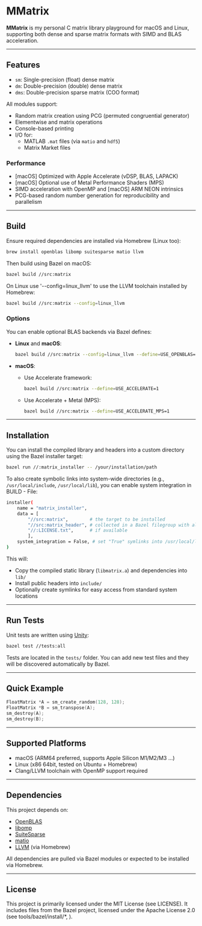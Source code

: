 # MMatrix

**MMatrix** is my personal C matrix library playground for macOS and Linux, supporting both dense and sparse matrix formats with SIMD and BLAS acceleration.

---

## Features

- `sm`: Single-precision (float) dense matrix
- `dm`: Double-precision (double) dense matrix
- `dms`: Double-precision sparse matrix (COO format)

All modules support:

- Random matrix creation using PCG (permuted congruential generator)
- Elementwise and matrix operations
- Console-based printing
- I/O for:
  - MATLAB `.mat` files (via `matio` and `hdf5`)
  - Matrix Market files

### Performance

- [macOS] Optimized with Apple Accelerate (vDSP, BLAS, LAPACK)
- [macOS] Optional use of Metal Performance Shaders (MPS)
- SIMD acceleration with OpenMP and [macOS] ARM NEON intrinsics
- PCG-based random number generation for reproducibility and parallelism
  
---

## Build

Ensure required dependencies are installed via Homebrew (Linux too):

```bash
brew install openblas libomp suitesparse matio llvm
```

Then build using Bazel on macOS:

```bash
bazel build //src:matrix
```
On Linux use '--config=linux_llvm' to use the LLVM toolchain installed by Homebrew:

```bash
bazel build //src:matrix --config=linux_llvm
```

### Options

You can enable optional BLAS backends via Bazel defines:

- **Linux** and **macOS**:
  ```bash
  bazel build //src:matrix --config=linux_llvm --define=USE_OPENBLAS=1
  ```

- **macOS**:
  - Use Accelerate framework:
    ```bash
    bazel build //src:matrix --define=USE_ACCELERATE=1
    ```
  - Use Accelerate + Metal (MPS):
    ```bash
    bazel build //src:matrix --define=USE_ACCELERATE_MPS=1
    ```

---
## Installation

You can install the compiled library and headers into a custom directory using the Bazel installer target:

```bash
bazel run //:matrix_installer -- /your/installation/path
```

To also create symbolic links into system-wide directories (e.g., `/usr/local/include`, `/usr/local/lib`), you can enable system integration in BUILD - File:

```bash
installer(
    name = "matrix_installer",
    data = [
        "//src:matrix",        # the target to be installed
        "//src:matrix_header", # collected in a Bazel filegroup with all public headers
        "//:LICENSE.txt",      # if available
        ],
    system_integration = False, # set "True" symlinks into /usr/local/lib and /usr/local/include
)
```

This will:

- Copy the compiled static library (`libmatrix.a`) and dependencies into `lib/`
- Install public headers into `include/`
- Optionally create symlinks for easy access from standard system locations


---

## Run Tests

Unit tests are written using [Unity](https://www.throwtheswitch.org/unity):

```bash
bazel test //tests:all
```

Tests are located in the `tests/` folder. You can add new test files and they will be discovered automatically by Bazel.

---

## Quick Example

```c
FloatMatrix *A = sm_create_random(128, 128);
FloatMatrix *B = sm_transpose(A);
sm_destroy(A);
sm_destroy(B);
```

---

## Supported Platforms

- macOS (ARM64 preferred, supports Apple Silicon M1/M2/M3 ...)
- Linux (x86 64bit, tested on Ubuntu + Homebrew)
- Clang/LLVM toolchain with OpenMP support required

---

## Dependencies

This project depends on:

- [OpenBLAS](https://www.openblas.net/)
- [libomp](https://openmp.llvm.org/)
- [SuiteSparse](https://people.engr.tamu.edu/davis/suitesparse.html)
- [matio](https://sourceforge.net/projects/matio/)
- [LLVM](https://llvm.org/) (via Homebrew)

All dependencies are pulled via Bazel modules or expected to be installed via Homebrew.

---

## License
This project is primarily licensed under the MIT License (see LICENSE).
It includes files from the Bazel project, licensed under the Apache License 2.0 (see tools/bazel/install/*, ).
